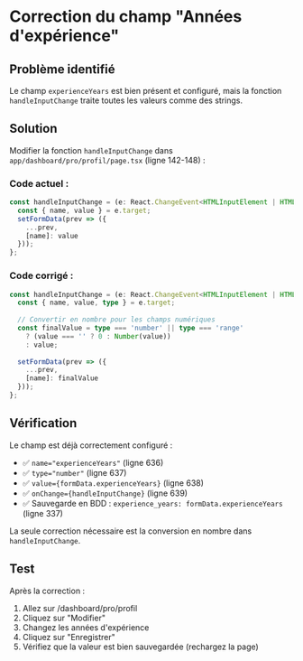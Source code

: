 # Correction du champ "Années d'expérience"

## Problème identifié

Le champ `experienceYears` est bien présent et configuré, mais la fonction `handleInputChange` traite toutes les valeurs comme des strings.

## Solution

Modifier la fonction `handleInputChange` dans `app/dashboard/pro/profil/page.tsx` (ligne 142-148) :

### Code actuel :
```typescript
const handleInputChange = (e: React.ChangeEvent<HTMLInputElement | HTMLTextAreaElement | HTMLSelectElement>) => {
  const { name, value } = e.target;
  setFormData(prev => ({
    ...prev,
    [name]: value
  }));
};
```

### Code corrigé :
```typescript
const handleInputChange = (e: React.ChangeEvent<HTMLInputElement | HTMLTextAreaElement | HTMLSelectElement>) => {
  const { name, value, type } = e.target;
  
  // Convertir en nombre pour les champs numériques
  const finalValue = type === 'number' || type === 'range' 
    ? (value === '' ? 0 : Number(value))
    : value;
  
  setFormData(prev => ({
    ...prev,
    [name]: finalValue
  }));
};
```

## Vérification

Le champ est déjà correctement configuré :
- ✅ `name="experienceYears"` (ligne 636)
- ✅ `type="number"` (ligne 637)
- ✅ `value={formData.experienceYears}` (ligne 638)
- ✅ `onChange={handleInputChange}` (ligne 639)
- ✅ Sauvegarde en BDD : `experience_years: formData.experienceYears` (ligne 337)

La seule correction nécessaire est la conversion en nombre dans `handleInputChange`.

## Test

Après la correction :
1. Allez sur /dashboard/pro/profil
2. Cliquez sur "Modifier"
3. Changez les années d'expérience
4. Cliquez sur "Enregistrer"
5. Vérifiez que la valeur est bien sauvegardée (rechargez la page)
